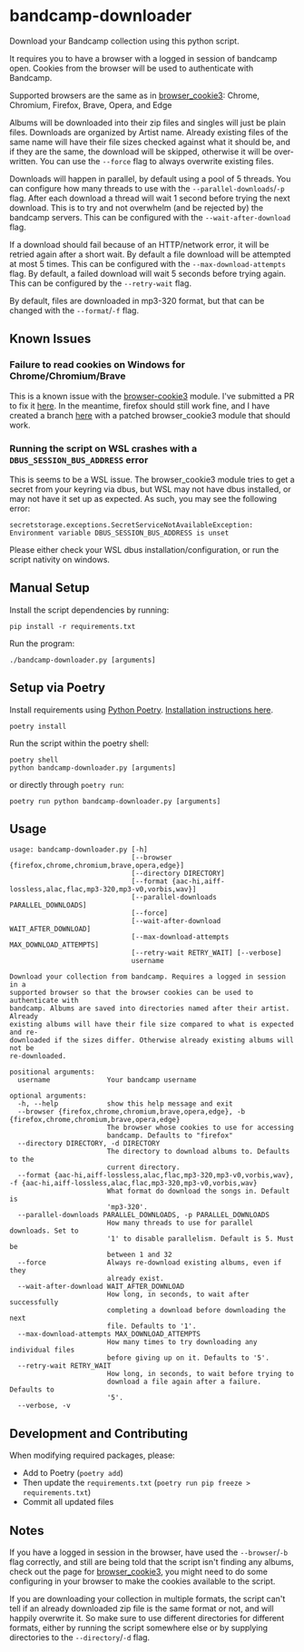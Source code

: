 # bandcamp-downloader
Download your Bandcamp collection using this python script.

It requires you to have a browser with a logged in session of bandcamp open. Cookies from the browser will be used to authenticate with Bandcamp.

Supported browsers are the same as in [browser_cookie3](https://github.com/borisbabic/browser_cookie3): Chrome, Chromium, Firefox, Brave, Opera, and Edge

Albums will be downloaded into their zip files and singles will just be plain files. Downloads are organized by Artist name. Already existing files of the same name will have their file sizes checked against what it should be, and if they are the same, the download will be skipped, otherwise it will be over-written. You can use the `--force` flag to always overwrite existing files.

Downloads will happen in parallel, by default using a pool of 5 threads. You can configure how many threads to use with the `--parallel-downloads`/`-p` flag. After each download a thread will wait 1 second before trying the next download. This is to try and not overwhelm (and be rejected by) the bandcamp servers. This can be configured with the `--wait-after-download` flag.

If a download should fail because of an HTTP/network error, it will be retried again after a short wait. By default a file download will be attempted at most 5 times. This can be configured with the `--max-download-attempts` flag. By default, a failed download will wait 5 seconds before trying again. This can be configured by the `--retry-wait` flag.

By default, files are downloaded in mp3-320 format, but that can be changed with the `--format`/`-f` flag.

## Known Issues

### Failure to read cookies on Windows for Chrome/Chromium/Brave

This is a known issue with the [browser-cookie3](https://github.com/borisbabic/browser_cookie3) module. I've submitted a PR to fix it [here](https://github.com/borisbabic/browser_cookie3/pull/122). In the meantime, firefox should still work fine, and I have created a branch [here](https://github.com/easlice/bandcamp-downloader/tree/with-local-browser-cookies3-patch) with a patched browser_cookie3 module that should work.

### Running the script on WSL crashes with a `DBUS_SESSION_BUS_ADDRESS` error

This is seems to be a WSL issue. The browser_cookie3 module  tries to get a secret from your keyring via dbus, but WSL may not have dbus installed, or may not have it set up as expected. As such, you may see the following error:

`secretstorage.exceptions.SecretServiceNotAvailableException: Environment variable DBUS_SESSION_BUS_ADDRESS is unset`

Please either check your WSL dbus installation/configuration, or run the script nativity on windows.

## Manual Setup

Install the script dependencies by running:

```
pip install -r requirements.txt
```

Run the program:

```
./bandcamp-downloader.py [arguments]
```

## Setup via Poetry

Install requirements using [Python Poetry](https://python-poetry.org/). [Installation instructions here](https://python-poetry.org/docs/#installation).

```
poetry install
```

Run the script within the poetry shell:

```
poetry shell
python bandcamp-downloader.py [arguments]
```

or directly through `poetry run`:

```
poetry run python bandcamp-downloader.py [arguments]
```

## Usage
```
usage: bandcamp-downloader.py [-h]
                              [--browser {firefox,chrome,chromium,brave,opera,edge}]
                              [--directory DIRECTORY]
                              [--format {aac-hi,aiff-lossless,alac,flac,mp3-320,mp3-v0,vorbis,wav}]
                              [--parallel-downloads PARALLEL_DOWNLOADS]
                              [--force]
                              [--wait-after-download WAIT_AFTER_DOWNLOAD]
                              [--max-download-attempts MAX_DOWNLOAD_ATTEMPTS]
                              [--retry-wait RETRY_WAIT] [--verbose]
                              username

Download your collection from bandcamp. Requires a logged in session in a
supported browser so that the browser cookies can be used to authenticate with
bandcamp. Albums are saved into directories named after their artist. Already
existing albums will have their file size compared to what is expected and re-
downloaded if the sizes differ. Otherwise already existing albums will not be
re-downloaded.

positional arguments:
  username              Your bandcamp username

optional arguments:
  -h, --help            show this help message and exit
  --browser {firefox,chrome,chromium,brave,opera,edge}, -b {firefox,chrome,chromium,brave,opera,edge}
                        The browser whose cookies to use for accessing
                        bandcamp. Defaults to "firefox"
  --directory DIRECTORY, -d DIRECTORY
                        The directory to download albums to. Defaults to the
                        current directory.
  --format {aac-hi,aiff-lossless,alac,flac,mp3-320,mp3-v0,vorbis,wav}, -f {aac-hi,aiff-lossless,alac,flac,mp3-320,mp3-v0,vorbis,wav}
                        What format do download the songs in. Default is
                        'mp3-320'.
  --parallel-downloads PARALLEL_DOWNLOADS, -p PARALLEL_DOWNLOADS
                        How many threads to use for parallel downloads. Set to
                        '1' to disable parallelism. Default is 5. Must be
                        between 1 and 32
  --force               Always re-download existing albums, even if they
                        already exist.
  --wait-after-download WAIT_AFTER_DOWNLOAD
                        How long, in seconds, to wait after successfully
                        completing a download before downloading the next
                        file. Defaults to '1'.
  --max-download-attempts MAX_DOWNLOAD_ATTEMPTS
                        How many times to try downloading any individual files
                        before giving up on it. Defaults to '5'.
  --retry-wait RETRY_WAIT
                        How long, in seconds, to wait before trying to
                        download a file again after a failure. Defaults to
                        '5'.
  --verbose, -v
```

## Development and Contributing

When modifying required packages, please:

* Add to Poetry (`poetry add`)
* Then update the `requirements.txt` (`poetry run pip freeze > requirements.txt`)
* Commit all updated files

## Notes

If you have a logged in session in the browser, have used the `--browser`/`-b` flag correctly, and still are being told that the script isn't finding any albums, check out the page for [browser_cookie3](https://github.com/borisbabic/browser_cookie3), you might need to do some configuring in your browser to make the cookies available to the script.

If you are downloading your collection in multiple formats, the script can't tell if an already downloaded zip file is the same format or not, and will happily overwrite it. So make sure to use different directories for different formats, either by running the script somewhere else or by supplying directories to the `--directory`/`-d` flag.
